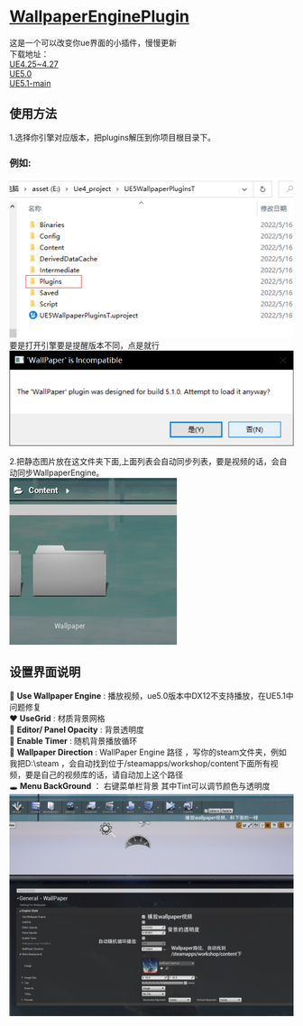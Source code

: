 
# [WallpaperEnginePlugin](https://https://github.com/natsupora/WallpaperEnginePlugin)

这是一个可以改变你ue界面的小插件，慢慢更新 \
下载地址：\
[UE4.25~4.27](https://github.com/Natsuneko3/WallpaperEnginePlugin/blob/main/Package/Ue4.27Plugins.zip) \
[UE5.0](https://github.com/Natsuneko3/WallpaperEnginePlugin/blob/main/Package/Ue5Plugins.zip) \
[UE5.1-main](https://github.com/Natsuneko3/WallpaperEnginePlugin/blob/main/Package/UE5.1Plugins.zip) 

## 使用方法

1.选择你引擎对应版本，把plugins解压到你项目根目录下。
### 例如: 
<img src="./assets/%E5%9B%BE%E7%89%871.png"> 
要是打开引擎要是提醒版本不同，点是就行 
<img src="./assets/%E5%9B%BE%E7%89%872.png" > 

2.把静态图片放在这文件夹下面,上面列表会自动同步列表，要是视频的话，会自动同步WallpaperEngine。 \
<img src="./assets/%E5%9B%BE%E7%89%873.png">

## 设置界面说明
:blue_heart: **Use Wallpaper Engine** : 播放视频，ue5.0版本中DX12不支持播放，在UE5.1中问题修复 \
:heart: **UseGrid** : 材质背景网格 \
:yellow_heart: **Editor/ Panel Opacity** : 背景透明度 \
:green_heart: **Enable Timer** : 随机背景播放循环 \
:purple_heart: **Wallpaper Direction** : WallPaper Engine 路径 ，写你的steam文件夹，例如我把D:\steam ，会自动找到位于/steamapps/workshop/content下面所有视频，要是自己的视频库的话，请自动加上这个路径 \
:hole: **Menu BackGround** ： 右键菜单栏背景 其中Tint可以调节颜色与透明度
<img src="./assets/%E5%9B%BE%E7%89%875.png"> 
